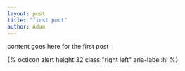 ```yaml
---
layout: post
title: "first post"
author: Adam
---
```


content goes here for the first post


{% octicon alert height:32 class:"right left" aria-label:hi %}
